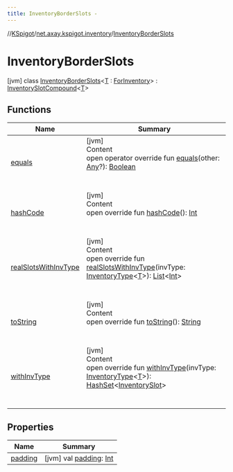 ```yaml
---
title: InventoryBorderSlots -
---
```

//[KSpigot](../../index.md)/[net.axay.kspigot.inventory](../index.md)/[InventoryBorderSlots](index.md)



# InventoryBorderSlots  
 [jvm] class [InventoryBorderSlots](index.md)<[T](index.md) : [ForInventory](../-for-inventory/index.md)> : [InventorySlotCompound](../-inventory-slot-compound/index.md)<[T](index.md)>    


## Functions  
  
|  Name|  Summary| 
|---|---|
| [equals](../../net.axay.kspigot.utils/-registerable-command/index.md#kotlin/Any/equals/#kotlin.Any?/PointingToDeclaration/)| [jvm]  <br>Content  <br>open operator override fun [equals](../../net.axay.kspigot.utils/-registerable-command/index.md#kotlin/Any/equals/#kotlin.Any?/PointingToDeclaration/)(other: [Any](https://kotlinlang.org/api/latest/jvm/stdlib/kotlin/-any/index.html)?): [Boolean](https://kotlinlang.org/api/latest/jvm/stdlib/kotlin/-boolean/index.html)  <br><br><br>
| [hashCode](../../net.axay.kspigot.utils/-registerable-command/index.md#kotlin/Any/hashCode/#/PointingToDeclaration/)| [jvm]  <br>Content  <br>open override fun [hashCode](../../net.axay.kspigot.utils/-registerable-command/index.md#kotlin/Any/hashCode/#/PointingToDeclaration/)(): [Int](https://kotlinlang.org/api/latest/jvm/stdlib/kotlin/-int/index.html)  <br><br><br>
| [realSlotsWithInvType](../-inventory-slot-compound/real-slots-with-inv-type.md)| [jvm]  <br>Content  <br>open override fun [realSlotsWithInvType](../-inventory-slot-compound/real-slots-with-inv-type.md)(invType: [InventoryType](../-inventory-type/index.md)<[T](index.md)>): [List](https://kotlinlang.org/api/latest/jvm/stdlib/kotlin.collections/-list/index.html)<[Int](https://kotlinlang.org/api/latest/jvm/stdlib/kotlin/-int/index.html)>  <br><br><br>
| [toString](../../net.axay.kspigot.utils/-registerable-command/index.md#kotlin/Any/toString/#/PointingToDeclaration/)| [jvm]  <br>Content  <br>open override fun [toString](../../net.axay.kspigot.utils/-registerable-command/index.md#kotlin/Any/toString/#/PointingToDeclaration/)(): [String](https://kotlinlang.org/api/latest/jvm/stdlib/kotlin/-string/index.html)  <br><br><br>
| [withInvType](with-inv-type.md)| [jvm]  <br>Content  <br>open override fun [withInvType](with-inv-type.md)(invType: [InventoryType](../-inventory-type/index.md)<[T](index.md)>): [HashSet](https://docs.oracle.com/javase/8/docs/api/java/util/HashSet.html)<[InventorySlot](../-inventory-slot/index.md)>  <br><br><br>


## Properties  
  
|  Name|  Summary| 
|---|---|
| [padding](index.md#net.axay.kspigot.inventory/InventoryBorderSlots/padding/#/PointingToDeclaration/)|  [jvm] val [padding](index.md#net.axay.kspigot.inventory/InventoryBorderSlots/padding/#/PointingToDeclaration/): [Int](https://kotlinlang.org/api/latest/jvm/stdlib/kotlin/-int/index.html)   <br>

